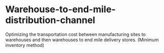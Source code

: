 # Warehouse-to-end-mile-distribution-channel
Optimizing the transportation cost between manufacturing sites to warehouses and then warehouses to end mile delivery stores. (Minimum inventory method)
